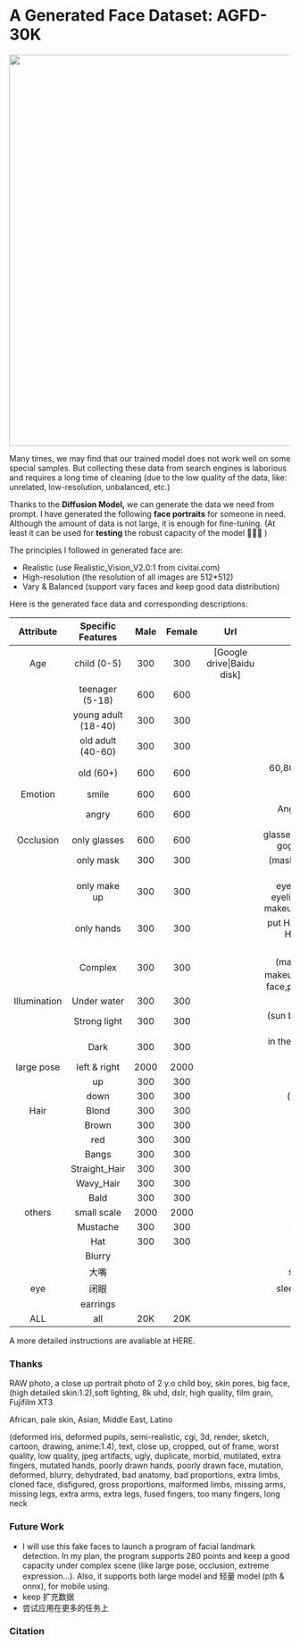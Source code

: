 # A Generated Face Dataset: AGFD-30K

<div align=center>
    <img src=https://user-images.githubusercontent.com/60317828/230751645-047e009c-23bd-4af3-a29e-5a8470adb99a.png width="700"/>
</div>

Many times, we may find that our trained model does not work well on some special samples. But collecting these data from search engines is laborious and requires a long time of cleaning (due to the low quality of the data, like: unrelated, low-resolution, unbalanced, etc.)

Thanks to the **Diffusion Model,** we can generate the data we need from prompt. I have generated the following **face portraits** for someone in need. Although the amount of data is not large, it is enough for fine-tuning. (At least it can be used for **testing** the robust capacity of the model 🤣🤣🤣 )

The principles I followed in generated face are:

- Realistic (use Realistic_Vision_V2.0:1 from civitai.com)
- High-resolution (the resolution of all images are 512*512)
- Vary & Balanced (support vary faces and keep good data distribution)

Here is the generated face data and corresponding descriptions:

|  Attribute   |  Specific Features  | Male | Female |            Url             |                        Special Prompt                        |
| :----------: | :-----------------: | :--: | :----: | :------------------------: | :----------------------------------------------------------: |
|     Age      |     child (0-5)     | 300  |  300   | [Google drive\|Baidu disk] |                        1 y.o., 3 y.o.                        |
|              |   teenager (5-18)   | 600  |  600   |                            |                       8 y.o., 15 y.o.                        |
|              | young adult (18-40) | 300  |  300   |                            |                       25 y.o., 35 y.o.                       |
|              |  old adult (40-60)  | 300  |  300   |                            |                       45 y.o., 55 y.o.                       |
|              |      old (60+)      | 600  |  600   |                            |               60,80,100 y.o., Grandma，Grandpa               |
|   Emotion    |        smile        | 600  |  600   |                            |                      smiling, laughing                       |
|              |        angry        | 600  |  600   |                            |               Angry, pissed-off face, yelling                |
|  Occlusion   |    only glasses     | 600  |  600   |                            |     glasses,sunglasses,swimming goggles,skiing goggles,      |
|              |      only mask      | 300  |  300   |                            |                  (masked:1.2), antigas mask                  |
|              |    only make up     | 300  |  300   |                            | highly make up, eyeshadow,heavy black eyeliner, joker, [Halloween makeup], eye looking forward |
|              |     only hands      | 300  |  300   |                            |     put Hand in front of face,put Hand in front of hair      |
|              |       Complex       | 300  |  300   |                            | glasses，(masked:1.2),Halloween makeup，put Hand in front of face,put Hand in front of hair |
| Illumination |     Under water     | 300  |  300   |                            |                         under water                          |
|              |    Strong light     | 300  |  300   |                            |              (sun behind:1.2), strong sun shine              |
|              |        Dark         | 300  |  300   |                            |       in the night, dark light, (very dark scene:1.2)        |
|  large pose  |    left & right     | 2000 |  2000  |                            |                          side view                           |
|              |         up          | 300  |  300   |                            |                       (looking up:1.3)                       |
|              |        down         | 300  |  300   |                            |                      (looking down:1.3)                      |
|     Hair     |        Blond        | 300  |  300   |                            |                          blond hair                          |
|              |        Brown        | 300  |  300   |                            |                                                              |
|              |         red         | 300  |  300   |                            |                                                              |
|              |        Bangs        | 300  |  300   |                            |                         (Bangs:1.5)                          |
|              |    Straight_Hair    | 300  |  300   |                            |                                                              |
|              |      Wavy_Hair      | 300  |  300   |                            |                                                              |
|              |        Bald         | 300  |  300   |                            |                             man                              |
|    others    |     small scale     | 2000 |  2000  |                            |                           clothes                            |
|              |      Mustache       | 300  |  300   |                            |                       sideburns,goatee                       |
|              |         Hat         | 300  |  300   |                            |                                                              |
|              |       Blurry        |      |        |                            |                                                              |
|              |        大嘴         |      |        |                            |                      screaming, cfg:15                       |
|     eye      |        闭眼         |      |        |                            |                   sleepy, (close eyes:1.2)                   |
|              |      earrings       |      |        |                            |                                                              |
|     ALL      |         all         | 20K  |  20K   |                            |                                                              |


A more detailed instructions are avaliable at HERE.

### Thanks

RAW photo, a close up portrait photo of 2 y.o child boy, skin pores,  big face,(high detailed skin:1.2),soft lighting, 8k uhd, dslr, high quality, film grain, Fujifilm XT3

 African, pale skin, Asian, Middle East, Latino

(deformed iris, deformed pupils, semi-realistic, cgi, 3d, render, sketch, cartoon, drawing, anime:1.4), text, close up, cropped, out of frame, worst quality, low quality, jpeg artifacts, ugly, duplicate, morbid, mutilated, extra fingers, mutated hands, poorly drawn hands, poorly drawn face, mutation, deformed, blurry, dehydrated, bad anatomy, bad proportions, extra limbs, cloned face, disfigured, gross proportions, malformed limbs, missing arms, missing legs, extra arms, extra legs, fused fingers, too many fingers, long neck

### Future Work

- I will use this fake faces to launch a program of facial landmark detection. In my plan, the program supports 280 points and keep a good capacity under complex scene (like large pose, occlusion, extreme expression…). Also, it supports both large model and 轻量 model (pth & onnx), for mobile using.
- keep 扩充数据
- 尝试应用在更多的任务上

### Citation

